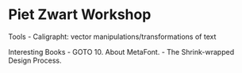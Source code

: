 

# Piet Zwart Workshop #

Tools
	- Caligrapht: vector manipulations/transformations of text

Interesting Books
	- GOTO 10. About MetaFont.
	- The Shrink-wrapped Design Process.


